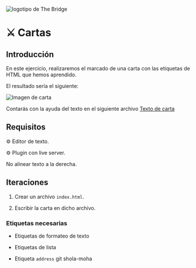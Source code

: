![logotipo de The Bridge](https://user-images.githubusercontent.com/27650532/77754601-e8365180-702b-11ea-8bed-5bc14a43f869.png "logotipo de The Bridge")

# :crossed_swords: Cartas #

## Introducción ##

En este ejercicio, realizaremos el marcado de una carta con las etiquetas de HTML que hemos aprendido.

El resultado sería el siguiente:

![Imagen de carta](letter.png)

Contarás con la ayuda del texto en el siguiente archivo [Texto de carta](letter.txt)

## Requisitos ##

:gear: Editor de texto.

:gear: Plugin con live server.

No alinear texto a la derecha.

## Iteraciones ##

1. Crear un archivo `index.html`.

2. Escribir la carta en dicho archivo.

### Etiquetas necesarias ###

- Etiquetas de formateo de texto

- Etiquetas de lista

- Etiqueta `address`
git shola-moha